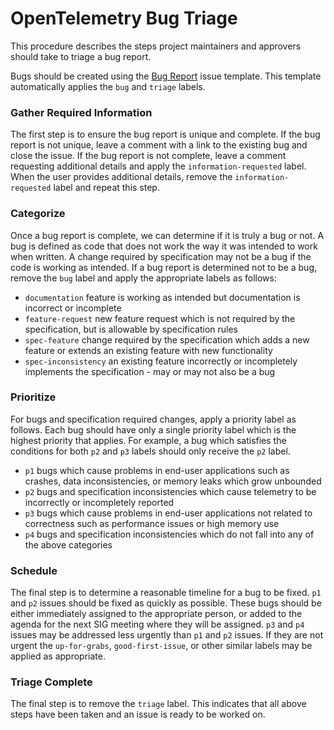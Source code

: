 # OpenTelemetry Bug Triage

This procedure describes the steps project maintainers and approvers should take to triage a bug report.

Bugs should be created using the [Bug Report](https://github.com/open-telemetry/opentelemetry-js/issues/new?template=bug_report.yaml) issue template.
This template automatically applies the `bug` and `triage` labels.

### Gather Required Information

The first step is to ensure the bug report is unique and complete.
If the bug report is not unique, leave a comment with a link to the existing bug and close the issue.
If the bug report is not complete, leave a comment requesting additional details and apply the `information-requested` label.
When the user provides additional details, remove the `information-requested` label and repeat this step.

### Categorize

Once a bug report is complete, we can determine if it is truly a bug or not.
A bug is defined as code that does not work the way it was intended to work when written.
A change required by specification may not be a bug if the code is working as intended.
If a bug report is determined not to be a bug, remove the `bug` label and apply the appropriate labels as follows:

- `documentation` feature is working as intended but documentation is incorrect or incomplete
- `feature-request` new feature request which is not required by the specification, but is allowable by specification rules
- `spec-feature` change required by the specification which adds a new feature or extends an existing feature with new functionality
- `spec-inconsistency` an existing feature incorrectly or incompletely implements the specification - may or may not also be a bug

### Prioritize

For bugs and specification required changes, apply a priority label as follows.
Each bug should have only a single priority label which is the highest priority that applies.
For example, a bug which satisfies the conditions for both `p2` and `p3` labels should only receive the `p2` label.

- `p1` bugs which cause problems in end-user applications such as crashes, data inconsistencies, or memory leaks which grow unbounded
- `p2` bugs and specification inconsistencies which cause telemetry to be incorrectly or incompletely reported
- `p3` bugs which cause problems in end-user applications not related to correctness such as performance issues or high memory use
- `p4` bugs and specification inconsistencies which do not fall into any of the above categories

### Schedule

The final step is to determine a reasonable timeline for a bug to be fixed.
`p1` and `p2` issues should be fixed as quickly as possible.
These bugs should be either immediately assigned to the appropriate person, or added to the agenda for the next SIG meeting where they will be assigned.
`p3` and `p4` issues may be addressed less urgently than `p1` and `p2` issues.
If they are not urgent the `up-for-grabs`, `good-first-issue`, or other similar labels may be applied as appropriate.

### Triage Complete

The final step is to remove the `triage` label.
This indicates that all above steps have been taken and an issue is ready to be worked on.
